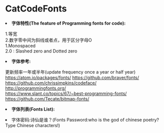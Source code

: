 # CatCodeFonts

<b><li>字体特性(The feature of Programming fonts for code):</b><br>

1.等宽<br>
2.数字零中间为斜线或者点，用于区分字母O<br>
1.Monospaced<br>
2.0 : Slashed zero and Dotted zero<br>

<b><li>字体参考:</b><br>

更新频率一年或半年(update frequency once a year or half year)<br>
https://atom.io/packages/fonts/ https://github.com/braver/fonts/<br>
https://github.com/chrissimpkins/codeface/<br>
http://programmingfonts.org/<br>
https://www.slant.co/topics/67/~best-programming-fonts/<br>
https://github.com/Tecate/bitmap-fonts/<br>

<b><li>字体列表(Fonts List):</b><br>
<li>字体密码:诗仙是谁？(Fonts Password:who is the god of chinese poetry?Type Chinese characters!)<br>
